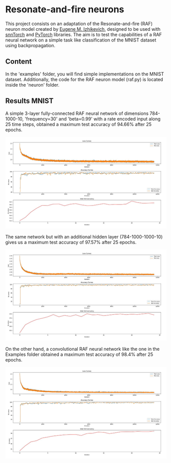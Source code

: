 # Resonate-and-fire neurons
This project consists on an adaptation of the Resonate-and-fire (RAF) neuron model created by [Eugene M. Izhikevich](https://www.izhikevich.org/publications/resfire.htm), designed to be used with [snnTorch](https://snntorch.readthedocs.io/en/latest/) and [PyTorch](https://pytorch.org/) libraries. 
The aim is to test the capabilities of a RAF neural network on a simple task like classification of the MNIST dataset using backpropagation. 

## Content
In the 'examples' folder, you will find simple implementations on the MNIST dataset. Additionally, the code for the RAF neuron model (raf.py) is located inside the 'neuron' folder.

## Results MNIST
A simple 3-layer fully-connected RAF neural network of dimensions 784-1000-10, 'frequency=30' and 'beta=0.99' with a rate encoded input along 25 time steps, obtained a maximum test accuracy of 94.66% after 25 epochs.

![Shallow RAF neural network](/assets/images/MNIST_shallow.jpg)


The same network but with an additional hidden layer (784-1000-1000-10) gives us a maximum test accuracy of 97.57% after 25 epochs.

![Deeper RAF neural network](/assets/images/MNIST_deep.jpg)


On the other hand, a convolutional RAF neural network like the one in the Examples folder obtained a maximum test accuracy of 98.4% after 25 epochs.

![Convolutional RAF neural network](/assets/images/MNIST_conv.jpg)

